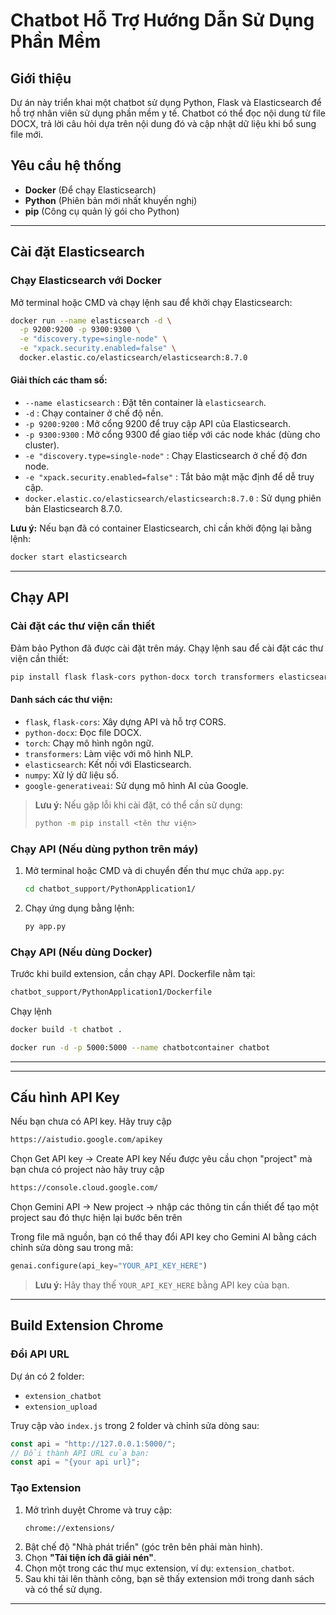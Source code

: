 # Chatbot Hỗ Trợ Hướng Dẫn Sử Dụng Phần Mềm

## Giới thiệu
Dự án này triển khai một chatbot sử dụng Python, Flask và Elasticsearch để hỗ trợ nhân viên sử dụng phần mềm y tế. Chatbot có thể đọc nội dung từ file DOCX, trả lời câu hỏi dựa trên nội dung đó và cập nhật dữ liệu khi bổ sung file mới.

## Yêu cầu hệ thống
- **Docker** (Để chạy Elasticsearch)
- **Python** (Phiên bản mới nhất khuyến nghị)
- **pip** (Công cụ quản lý gói cho Python)

---

## Cài đặt Elasticsearch
### Chạy Elasticsearch với Docker
Mở terminal hoặc CMD và chạy lệnh sau để khởi chạy Elasticsearch:

```sh
docker run --name elasticsearch -d \
  -p 9200:9200 -p 9300:9300 \
  -e "discovery.type=single-node" \
  -e "xpack.security.enabled=false" \
  docker.elastic.co/elasticsearch/elasticsearch:8.7.0
```

#### Giải thích các tham số:
- `--name elasticsearch` : Đặt tên container là `elasticsearch`.
- `-d` : Chạy container ở chế độ nền.
- `-p 9200:9200` : Mở cổng 9200 để truy cập API của Elasticsearch.
- `-p 9300:9300` : Mở cổng 9300 để giao tiếp với các node khác (dùng cho cluster).
- `-e "discovery.type=single-node"` : Chạy Elasticsearch ở chế độ đơn node.
- `-e "xpack.security.enabled=false"` : Tắt bảo mật mặc định để dễ truy cập.
- `docker.elastic.co/elasticsearch/elasticsearch:8.7.0` : Sử dụng phiên bản Elasticsearch 8.7.0.

**Lưu ý:** Nếu bạn đã có container Elasticsearch, chỉ cần khởi động lại bằng lệnh:
```sh
docker start elasticsearch
```
---

## Chạy API
### Cài đặt các thư viện cần thiết
Đảm bảo Python đã được cài đặt trên máy. Chạy lệnh sau để cài đặt các thư viện cần thiết:

```sh
pip install flask flask-cors python-docx torch transformers elasticsearch numpy google-generativeai
```

#### Danh sách các thư viện:
- `flask`, `flask-cors`: Xây dựng API và hỗ trợ CORS.
- `python-docx`: Đọc file DOCX.
- `torch`: Chạy mô hình ngôn ngữ.
- `transformers`: Làm việc với mô hình NLP.
- `elasticsearch`: Kết nối với Elasticsearch.
- `numpy`: Xử lý dữ liệu số.
- `google-generativeai`: Sử dụng mô hình AI của Google.

> **Lưu ý:** Nếu gặp lỗi khi cài đặt, có thể cần sử dụng:
> ```sh
> python -m pip install <tên thư viện>
> ```

### Chạy API (Nếu dùng python trên máy)
1. Mở terminal hoặc CMD và di chuyển đến thư mục chứa `app.py`:
   ```sh
   cd chatbot_support/PythonApplication1/
   ```
2. Chạy ứng dụng bằng lệnh:
   ```sh
   py app.py
   ```
### Chạy API (Nếu dùng Docker)
Trước khi build extension, cần chạy API. Dockerfile nằm tại:
```sh
chatbot_support/PythonApplication1/Dockerfile
```
Chạy lệnh
```sh
docker build -t chatbot .
```
```sh
docker run -d -p 5000:5000 --name chatbotcontainer chatbot
```
---

---

## Cấu hình API Key
Nếu bạn chưa có API key. Hãy truy cập
```sh
https://aistudio.google.com/apikey
```
Chọn Get API key -> Create API key
Nếu được yêu cầu chọn "project" mà bạn chưa có project nào hãy truy cập
```sh
https://console.cloud.google.com/
```
Chọn Gemini API -> New project -> nhập các thông tin cần thiết để tạo một project sau đó thực hiện lại bước bên trên

Trong file mã nguồn, bạn có thể thay đổi API key cho Gemini AI bằng cách chỉnh sửa dòng sau trong mã:
```python
genai.configure(api_key="YOUR_API_KEY_HERE")
```
> **Lưu ý:** Hãy thay thế `YOUR_API_KEY_HERE` bằng API key của bạn.

---

## Build Extension Chrome
### Đổi API URL
Dự án có 2 folder:
- `extension_chatbot`
- `extension_upload`

Truy cập vào `index.js` trong 2 folder và chỉnh sửa dòng sau:
```js
const api = "http://127.0.0.1:5000/"; 
// Đổi thành API URL của bạn:
const api = "{your api url}";
```

### Tạo Extension
1. Mở trình duyệt Chrome và truy cập:
   ```sh
   chrome://extensions/
   ```
2. Bật chế độ "Nhà phát triển" (góc trên bên phải màn hình).
3. Chọn **"Tải tiện ích đã giải nén"**.
4. Chọn một trong các thư mục extension, ví dụ: `extension_chatbot`.
5. Sau khi tải lên thành công, bạn sẽ thấy extension mới trong danh sách và có thể sử dụng.

---



